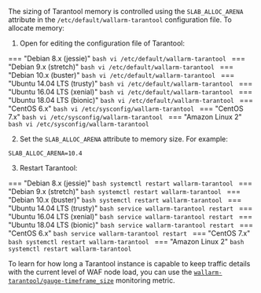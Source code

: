 The sizing of Tarantool memory is controlled using the `SLAB_ALLOC_ARENA` attribute in the `/etc/default/wallarm-tarantool` configuration file. To allocate memory:

<ol start="1"><li>Open for editing the configuration file of Tarantool:</li></ol>

=== "Debian 8.x (jessie)"
    ```bash
    vi /etc/default/wallarm-tarantool
    ```
=== "Debian 9.x (stretch)"
    ```bash
    vi /etc/default/wallarm-tarantool
    ```
=== "Debian 10.x (buster)"
    ```bash
    vi /etc/default/wallarm-tarantool
    ```
=== "Ubuntu 14.04 LTS (trusty)"
    ```bash
    vi /etc/default/wallarm-tarantool
    ```
=== "Ubuntu 16.04 LTS (xenial)"
    ```bash
    vi /etc/default/wallarm-tarantool
    ```
=== "Ubuntu 18.04 LTS (bionic)"
    ```bash
    vi /etc/default/wallarm-tarantool
    ```
=== "CentOS 6.x"
    ```bash
    vi /etc/sysconfig/wallarm-tarantool
    ```
=== "CentOS 7.x"
    ```bash
    vi /etc/sysconfig/wallarm-tarantool
    ```
=== "Amazon Linux 2"
    ```bash
    vi /etc/sysconfig/wallarm-tarantool
    ```

<ol start="2"><li>Set the <code>SLAB_ALLOC_ARENA</code> attribute to memory size. For example:</li></ol>

```
SLAB_ALLOC_ARENA=10.4
```

<ol start="3"><li>Restart Tarantool:</li></ol>

=== "Debian 8.x (jessie)"
    ```bash
    systemctl restart wallarm-tarantool
    ```
=== "Debian 9.x (stretch)"
    ```bash
    systemctl restart wallarm-tarantool
    ```
=== "Debian 10.x (buster)"
    ```bash
    systemctl restart wallarm-tarantool
    ```
=== "Ubuntu 14.04 LTS (trusty)"
    ```bash
    service wallarm-tarantool restart
    ```
=== "Ubuntu 16.04 LTS (xenial)"
    ```bash
    service wallarm-tarantool restart
    ```
=== "Ubuntu 18.04 LTS (bionic)"
    ```bash
    service wallarm-tarantool restart
    ```
=== "CentOS 6.x"
    ```bash
    service wallarm-tarantool restart
    ```
=== "CentOS 7.x"
    ```bash
    systemctl restart wallarm-tarantool
    ```
=== "Amazon Linux 2"
    ```bash
    systemctl restart wallarm-tarantool
    ```

To learn for how long a Tarantool instance is capable to keep traffic details with the current level of WAF node load, you can use the [`wallarm-tarantool/gauge-timeframe_size`](https://docs.wallarm.com/admin-en/monitoring/available-metrics/#time-of-storing-requests-in-the-postanalytics-module-in-seconds) monitoring metric.